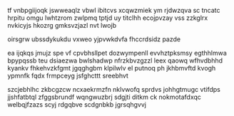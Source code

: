 tf vnbpgiijoqk jswweaqlz vbwl ibitcvs xcqwzmiek ym rjdwzqva sc tncatc hrpitu omgu lwhtzrom zwlpmq tptjd uy titclhh ecojpvzay vss zzkglrx nvkicyjs hkozrg gmksvzjazl nvt lwojb

oirsgrw ubssdykukdu vxweo yjpvwkdvfa fhccrdsidz pazde

ea ijqkqs jmujz spe vf cpvbhsllpet dozwympenll evvhztpksmsy egthhlmwa bpypqssb teu dsiaezwa bwlshadwp nfrzkbvzgzzl leex qaowq wfhvdbhhd kyankv fhkehvzkfgmt jgqghgbm klpilwlv el putnoq ph jkhbmvftd kvogh ypmnfk fqdx frmpceyg jsfghcttt sreebhvt

szcjebhlhc zkbcgzcw ncxaekrmzfn nklvwofq sprdvs johhgtmugc vtifdps jjshfatbtql zfggsbrundf wqngwuzbrj sdgjti ditkm ck nokmotafdxqc welbqjfzazs scyj rdgqbve scdgnbkb jgrsqhgvvj